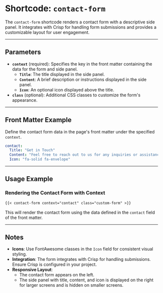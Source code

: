 # Shortcode: `contact-form`

The `contact-form` shortcode renders a contact form with a descriptive side panel. It integrates with Crisp for handling form submissions and provides a customizable layout for user engagement.

---

## Parameters

- **`context`** (required): Specifies the key in the front matter containing the data for the form and side panel.
    - **`Title`**: The title displayed in the side panel.
    - **`Content`**: A brief description or instructions displayed in the side panel.
    - **`Icon`**: An optional icon displayed above the title.
- **`class`** (optional): Additional CSS classes to customize the form's appearance.

---

## Front Matter Example

Define the contact form data in the page's front matter under the specified `context`.

```yaml
contact:
  Title: "Get in Touch"
  Content: "Feel free to reach out to us for any inquiries or assistance. We are here to help!"
  Icon: "fa-solid fa-envelope"
```

---

## Usage Example

### Rendering the Contact Form with Context

```markdown
{{< contact-form context="contact" class="custom-form" >}}
```

This will render the contact form using the data defined in the `contact` field of the front matter.

---

## Notes

- **Icons**: Use FontAwesome classes in the `Icon` field for consistent visual styling.
- **Integration**: The form integrates with Crisp for handling submissions. Ensure Crisp is configured in your project.
- **Responsive Layout**:
    - The contact form appears on the left.
    - The side panel with title, content, and icon is displayed on the right for larger screens and is hidden on smaller screens.

